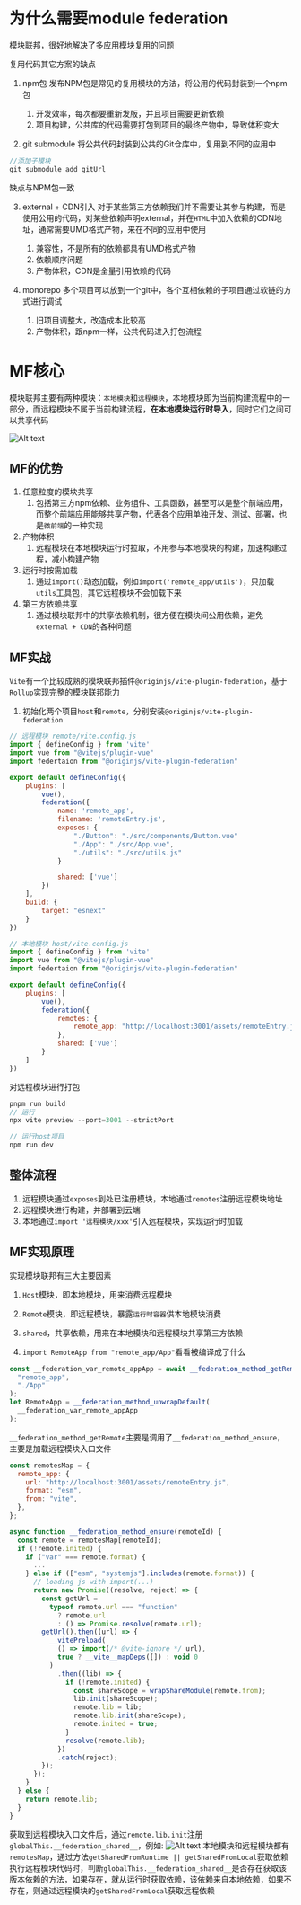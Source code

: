 # 为什么需要module federation
模块联邦，很好地解决了多应用模块复用的问题

复用代码其它方案的缺点
1. npm包
发布NPM包是常见的复用模块的方法，将公用的代码封装到一个npm包
   1. 开发效率，每次都要重新发版，并且项目需要更新依赖
   2. 项目构建，公共库的代码需要打包到项目的最终产物中，导致体积变大

2. git submodule
将公共代码封装到公共的Git仓库中，复用到不同的应用中
``` javascript
//添加子模块
git submodule add gitUrl
```
缺点与NPM包一致

3. external + CDN引入
对于某些第三方依赖我们并不需要让其参与构建，而是使用公用的代码，对某些依赖声明external，并在`HTML`中加入依赖的CDN地址，通常需要UMD格式产物，来在不同的应用中使用
   1. 兼容性，不是所有的依赖都具有UMD格式产物
   2. 依赖顺序问题
   3. 产物体积，CDN是全量引用依赖的代码

4. monorepo
   多个项目可以放到一个git中，各个互相依赖的子项目通过软链的方式进行调试
   1. 旧项目调整大，改造成本比较高
   2. 产物体积，跟npm一样，公共代码进入打包流程

# MF核心
模块联邦主要有两种模块：`本地模块`和`远程模块`，本地模块即为当前构建流程中的一部分，而远程模块不属于当前构建流程，**在本地模块运行时导入**，同时它们之间可以共享代码

![Alt text](image.png)

## MF的优势
1. 任意粒度的模块共享
   1. 包括第三方npm依赖、业务组件、工具函数，甚至可以是整个前端应用，而整个前端应用能够共享产物，代表各个应用单独开发、测试、部署，也是`微前端`的一种实现
2. 产物体积 
   1. 远程模块在本地模块运行时拉取，不用参与本地模块的构建，加速构建过程，减小构建产物
3. 运行时按需加载
   1. 通过`import()`动态加载，例如`import('remote_app/utils')`，只加载`utils`工具包，其它远程模块不会加载下来
4. 第三方依赖共享
   1. 通过模块联邦中的共享依赖机制，很方便在模块间公用依赖，避免`external + CDN`的各种问题

## MF实战
`Vite`有一个比较成熟的模块联邦插件`@originjs/vite-plugin-federation`，基于`Rollup`实现完整的模块联邦能力

1. 初始化两个项目`host`和`remote`，分别安装`@originjs/vite-plugin-federation`
``` javascript
// 远程模块 remote/vite.config.js
import { defineConfig } from 'vite'
import vue from "@vitejs/plugin-vue"
import federtaion from "@originjs/vite-plugin-federation"

export default defineConfig({
    plugins: [
        vue(),
        federation({
            name: 'remote_app',
            filename: 'remoteEntry.js',
            exposes: {
                "./Button": "./src/components/Button.vue"
                "./App": "./src/App.vue",
                "./utils": "./src/utils.js"
            }

            shared: ['vue']
        })
    ],
    build: {
        target: "esnext"
    }
})
```

``` javascript
// 本地模块 host/vite.config.js
import { defineConfig } from 'vite'
import vue from "@vitejs/plugin-vue"
import federtaion from "@originjs/vite-plugin-federation"

export default defineConfig({
    plugins: [
        vue(),
        federation({
            remotes: {
                remote_app: "http://localhost:3001/assets/remoteEntry.js"
            },
            shared: ['vue']
        }
    ]
})
```

对远程模块进行打包
``` javascript
pnpm run build
// 运行
npx vite preview --port=3001 --strictPort

// 运行host项目
npm run dev
```
## 整体流程
1. 远程模块通过`exposes`到处已注册模块，本地通过`remotes`注册远程模块地址
2. 远程模块进行构建，并部署到云端
3. 本地通过`import '远程模块/xxx'`引入远程模块，实现运行时加载


## MF实现原理
实现模块联邦有三大主要因素
1. `Host`模块，即本地模块，用来消费远程模块
2. `Remote`模块，即远程模块，暴露`运行时容器`供本地模块消费
3. `shared`，共享依赖，用来在本地模块和远程模块共享第三方依赖

1. `import RemoteApp from "remote_app/App"`看看被编译成了什么
``` javascript
const __federation_var_remote_appApp = await __federation_method_getRemote(
  "remote_app",
  "./App"
);
let RemoteApp = __federation_method_unwrapDefault(
  __federation_var_remote_appApp
);
```
`__federation_method_getRemote`主要是调用了`__federation_method_ensure`，主要是加载远程模块入口文件
``` javascript
const remotesMap = {
  remote_app: {
    url: "http://localhost:3001/assets/remoteEntry.js",
    format: "esm",
    from: "vite",
  },
};

async function __federation_method_ensure(remoteId) {
  const remote = remotesMap[remoteId];
  if (!remote.inited) {
    if ("var" === remote.format) {
      ...
    } else if (["esm", "systemjs"].includes(remote.format)) {
      // loading js with import(...)
      return new Promise((resolve, reject) => {
        const getUrl =
          typeof remote.url === "function"
            ? remote.url
            : () => Promise.resolve(remote.url);
        getUrl().then((url) => {
          __vitePreload(
            () => import(/* @vite-ignore */ url),
            true ? __vite__mapDeps([]) : void 0
          )
            .then((lib) => {
              if (!remote.inited) {
                const shareScope = wrapShareModule(remote.from);
                lib.init(shareScope);
                remote.lib = lib;
                remote.lib.init(shareScope);
                remote.inited = true;
              }
              resolve(remote.lib);
            })
            .catch(reject);
        });
      });
    }
  } else {
    return remote.lib;
  }
}
```
获取到远程模块入口文件后，通过`remote.lib.init`注册`globalThis.__federation_shared__`，例如:
![Alt text](image-1.png)
本地模块和远程模块都有`remotesMap`，通过方法`getSharedFromRuntime || getSharedFromLocal`获取依赖
执行远程模块代码时，判断`globalThis.__federation_shared__`是否存在获取该版本依赖的方法，如果存在，就从运行时获取依赖，该依赖来自本地依赖，如果不存在，则通过远程模块的`getSharedFromLocal`获取远程依赖
